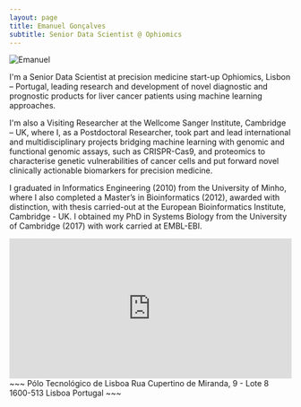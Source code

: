 ```yaml
---
layout: page
title: Emanuel Gonçalves
subtitle: Senior Data Scientist @ Ophiomics
---
```


![Emanuel](/assets/img/headshot.jpg)

I'm a Senior Data Scientist at precision medicine start-up Ophiomics, Lisbon – Portugal, leading research and development of novel diagnostic and prognostic products for liver cancer patients using machine learning approaches.

I'm also a Visiting Researcher at the Wellcome Sanger Institute, Cambridge – UK, where I, as a Postdoctoral Researcher, took part and lead international and multidisciplinary projects bridging machine learning with genomic and functional genomic assays, such as CRISPR-Cas9, and proteomics to characterise genetic vulnerabilities of cancer cells and put forward novel clinically actionable biomarkers for precision medicine.

I graduated in Informatics Engineering (2010) from the University of Minho, where I also completed a Master’s in Bioinformatics (2012), awarded with distinction, with thesis carried-out at the European Bioinformatics Institute, Cambridge - UK. I obtained my PhD in Systems Biology from the University of Cambridge (2017) with work carried at EMBL-EBI.


<iframe src="https://www.google.com/maps/embed?pb=!1m18!1m12!1m3!1d3110.8472491023035!2d-9.184687348160942!3d38.767207379490586!2m3!1f0!2f0!3f0!3m2!1i1024!2i768!4f13.1!3m3!1m2!1s0xd1932ceb6ce1d55%3A0x267c158f800b90ec!2sOphiomics%20-%20Precision%20Medicine!5e0!3m2!1sen!2spt!4v1627736461144!5m2!1sen!2spt" width="100%" height="250" style="border:0;" allowfullscreen="" loading="lazy"></iframe>
~~~
Pólo Tecnológico de Lisboa
Rua Cupertino de Miranda, 9 - Lote 8
1600-513 Lisboa
Portugal
~~~
